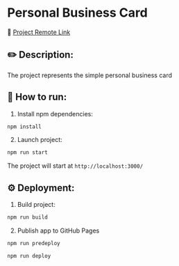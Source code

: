 # Personal Business Card

:rocket: [Project Remote Link](https://tatianaryzhova.github.io/business-card/)

## :pencil2: Description:
The project represents the simple personal business card

## :runner: How to run:

1. Install npm dependencies:

```sh
npm install
```

2. Launch project:

```sh
npm run start
```
The project will start at `http://localhost:3000/`

## :gear: Deployment:

1. Build project:

```sh
npm run build
```

2. Publish app to GitHub Pages

```sh
npm run predeploy
```

```sh
npm run deploy
```
